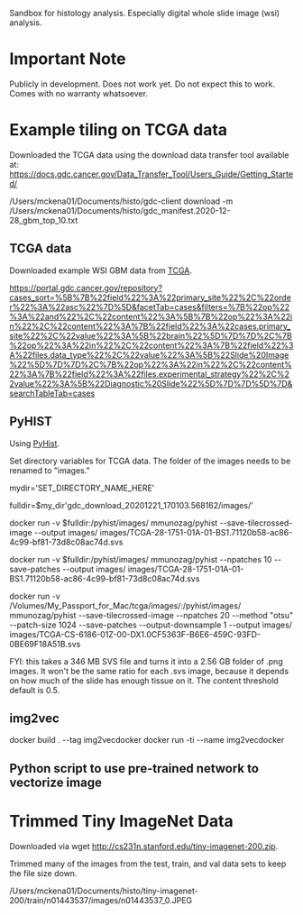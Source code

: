 Sandbox for histology analysis. Especially digital whole slide image (wsi) analysis.

# Important Note

Publicly in development. Does not work yet. Do not expect this to work. Comes with no warranty whatsoever. 

# Example tiling on TCGA data

Downloaded the TCGA data using the download data transfer tool available at: https://docs.gdc.cancer.gov/Data_Transfer_Tool/Users_Guide/Getting_Started/

/Users/mckena01/Documents/histo/gdc-client download -m /Users/mckena01/Documents/histo/gdc_manifest.2020-12-28_gbm_top_10.txt

## TCGA data

Downloaded example WSI GBM data from [TCGA](https://portal.gdc.cancer.gov/legacy-archive/search/f?filters=%7B%22op%22:%22and%22,%22content%22:%5B%7B%22op%22:%22in%22,%22content%22:%7B%22field%22:%22files.data_format%22,%22value%22:%5B%22SVS%22%5D%7D%7D,%7B%22op%22:%22in%22,%22content%22:%7B%22field%22:%22cases.project.primary_site%22,%22value%22:%5B%22Brain%22%5D%7D%7D%5D%7D).

https://portal.gdc.cancer.gov/repository?cases_sort=%5B%7B%22field%22%3A%22primary_site%22%2C%22order%22%3A%22asc%22%7D%5D&facetTab=cases&filters=%7B%22op%22%3A%22and%22%2C%22content%22%3A%5B%7B%22op%22%3A%22in%22%2C%22content%22%3A%7B%22field%22%3A%22cases.primary_site%22%2C%22value%22%3A%5B%22brain%22%5D%7D%7D%2C%7B%22op%22%3A%22in%22%2C%22content%22%3A%7B%22field%22%3A%22files.data_type%22%2C%22value%22%3A%5B%22Slide%20Image%22%5D%7D%7D%2C%7B%22op%22%3A%22in%22%2C%22content%22%3A%7B%22field%22%3A%22files.experimental_strategy%22%2C%22value%22%3A%5B%22Diagnostic%20Slide%22%5D%7D%7D%5D%7D&searchTableTab=cases

## PyHIST

Using [PyHist](https://github.com/manuel-munoz-aguirre/PyHIST#usescript).

Set directory variables for TCGA data. The folder of the images needs to be renamed to "images."

mydir='SET_DIRECTORY_NAME_HERE'

fulldir=$my_dir'gdc_download_20201221_170103.568162/images/'

docker run -v $fulldir:/pyhist/images/ mmunozag/pyhist --save-tilecrossed-image --output images/ images/TCGA-28-1751-01A-01-BS1.71120b58-ac86-4c99-bf81-73d8c08ac74d.svs

docker run -v $fulldir:/pyhist/images/ mmunozag/pyhist --npatches 10 --save-patches --output images/ images/TCGA-28-1751-01A-01-BS1.71120b58-ac86-4c99-bf81-73d8c08ac74d.svs

docker run -v /Volumes/My_Passport_for_Mac/tcga/images/:/pyhist/images/ mmunozag/pyhist --save-tilecrossed-image --npatches 20 --method "otsu" --patch-size 1024 --save-patches --output-downsample 1 --output images/ images/TCGA-CS-6186-01Z-00-DX1.0CF5363F-B6E6-459C-93FD-0BE69F18A51B.svs

FYI: this takes a 346 MB SVS file and turns it into a 2.56 GB folder of .png images. It won't be the same ratio for each .svs image, because it depends on how much of the slide has enough tissue on it. The content threshold default is 0.5.

## img2vec

docker build . --tag img2vecdocker
docker run -ti --name img2vecdocker

## Python script to use pre-trained network to vectorize image

# Trimmed Tiny ImageNet Data

Downloaded via wget http://cs231n.stanford.edu/tiny-imagenet-200.zip.

Trimmed many of the images from the test, train, and val data sets to keep the file size down.

/Users/mckena01/Documents/histo/tiny-imagenet-200/train/n01443537/images/n01443537_0.JPEG
